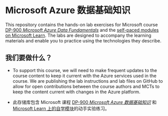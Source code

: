 # <a name="microsoft-azure-data-fundamentals"></a>Microsoft Azure 数据基础知识

This repository contains the hands-on lab exercises for Microsoft course <bpt id="p1">[</bpt>DP-900 <bpt id="p2">*</bpt>Microsoft Azure Data Fundamentals<ept id="p2">*</ept><ept id="p1">](https://docs.microsoft.com/en-us/learn/certifications/courses/dp-900t00)</ept> and the <bpt id="p3">[</bpt>self-paced modules on Microsoft Learn<ept id="p3">](https://docs.microsoft.com/en-us/users/23110622/collections/0kjyh8rn5gdrjj/)</ept>. The labs are designed to accompany the learning materials and enable you to practice using the technologies they describe. 

## <a name="what-are-we-doing"></a>我们要做什么？

- To support this course, we will need to make frequent updates to the course content to keep it current with the Azure services used in the course.  We are publishing the lab instructions and lab files on GitHub to allow for open contributions between the course authors and MCTs to keep the content current with changes in the Azure platform.

- 此存储库包含 Microsoft 课程 [DP-900 *Microsoft Azure 数据基础知识*](https://docs.microsoft.com/en-us/learn/certifications/courses/dp-900t00) 和 [Microsoft Learn 上的自学模块](https://docs.microsoft.com/en-us/users/23110622/collections/0kjyh8rn5gdrjj/)的动手实验练习。

